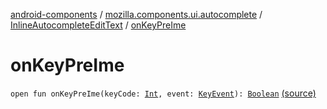 [android-components](../../index.md) / [mozilla.components.ui.autocomplete](../index.md) / [InlineAutocompleteEditText](index.md) / [onKeyPreIme](./on-key-pre-ime.md)

# onKeyPreIme

`open fun onKeyPreIme(keyCode: `[`Int`](https://kotlinlang.org/api/latest/jvm/stdlib/kotlin/-int/index.html)`, event: `[`KeyEvent`](https://developer.android.com/reference/android/view/KeyEvent.html)`): `[`Boolean`](https://kotlinlang.org/api/latest/jvm/stdlib/kotlin/-boolean/index.html) [(source)](https://github.com/mozilla-mobile/android-components/blob/master/components/ui/autocomplete/src/main/java/mozilla/components/ui/autocomplete/InlineAutocompleteEditText.kt#L619)